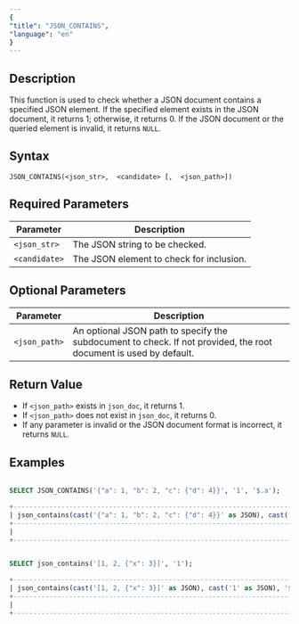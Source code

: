 ```yaml
---
{
"title": "JSON_CONTAINS",
"language": "en"
}
---
```


## Description

This function is used to check whether a JSON document contains a specified JSON element. If the specified element exists in the JSON document, it returns 1; otherwise, it returns 0. If the JSON document or the queried element is invalid, it returns `NULL`.

## Syntax

`JSON_CONTAINS(<json_str>,  <candidate> [,  <json_path>])`

## Required Parameters

| Parameter   | Description                                         |
|-------------|-----------------------------------------------------|
| `<json_str>` | The JSON string to be checked.                      |
| `<candidate>` | The JSON element to check for inclusion.            |

## Optional Parameters

| Parameter   | Description                                         |
|-------------|-----------------------------------------------------|
| `<json_path>` | An optional JSON path to specify the subdocument to check. If not provided, the root document is used by default. |

## Return Value
- If `<json_path>` exists in `json_doc`, it returns 1.
- If `<json_path>` does not exist in `json_doc`, it returns 0.
- If any parameter is invalid or the JSON document format is incorrect, it returns `NULL`.

## Examples

```sql

SELECT JSON_CONTAINS('{"a": 1, "b": 2, "c": {"d": 4}}', '1', '$.a');

```

```sql
+------------------------------------------------------------------------------------------+
| json_contains(cast('{"a": 1, "b": 2, "c": {"d": 4}}' as JSON), cast('1' as JSON), '$.a') |
+------------------------------------------------------------------------------------------+
|                                                                                        1 |
+------------------------------------------------------------------------------------------+

```


```sql

SELECT json_contains('[1, 2, {"x": 3}]', '1');

```

```sql
+-------------------------------------------------------------------------+
| json_contains(cast('[1, 2, {"x": 3}]' as JSON), cast('1' as JSON), '$') |
+-------------------------------------------------------------------------+
|                                                                       1 |
+-------------------------------------------------------------------------+

```



